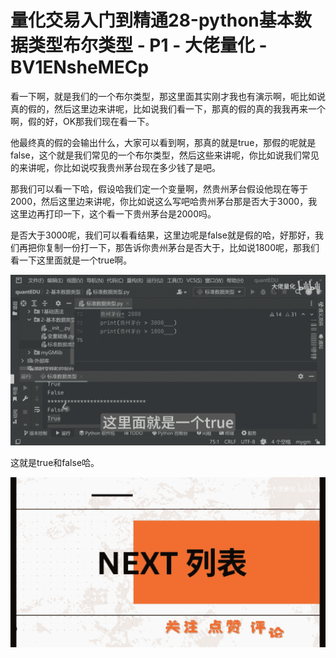 # 量化交易入门到精通28-python基本数据类型布尔类型 - P1 - 大佬量化 - BV1ENsheMECp

看一下啊，就是我们的一个布尔类型，那这里面其实刚才我也有演示啊，呃比如说真的假的，然后这里边来讲呢，比如说我们看一下，那真的假的真的我我再来一个啊，假的好，OK那我们现在看一下。

他最终真的假的会输出什么，大家可以看到啊，那真的就是true，那假的呢就是false，这个就是我们常见的一个布尔类型，然后这些来讲呢，你比如说我们常见的来讲呢，你比如说哎我贵州茅台现在多少钱了是吧。

那我们可以看一下哈，假设哈我们定一个变量啊，然贵州茅台假设他现在等于2000，然后这里边来讲呢，你比如说这么写吧哈贵州茅台那是否大于3000，我这里边再打印一下，这个看一下贵州茅台是2000吗。

是否大于3000呢，我们可以看看结果，这里边呢是false就是假的哈，好那好，我们再把你复制一份打一下，那告诉你贵州茅台是否大于，比如说1800呢，那我们看一下这里面就是一个true啊。



![](img/b932a868cfb352a956bb2d8c90d44d37_1.png)

这就是true和false哈。

![](img/b932a868cfb352a956bb2d8c90d44d37_3.png)